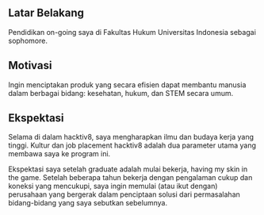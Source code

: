 [//]: # (Ceritakan sedikit tentang latar belakangmu seperti pendidikan terakhir atau pekerjaan sebelumnya)
## Latar Belakang

Pendidikan on-going saya di Fakultas Hukum Universitas Indonesia sebagai sophomore.

[//]: # (Motivasi apa yang mendorongmu untuk ikut program coding bootcamp di Hacktiv8?)
## Motivasi

Ingin menciptakan produk yang secara efisien dapat membantu manusia dalam berbagai bidang: kesehatan, hukum, dan STEM secara umum.

[//]: # (Beri tahu kami, apa yang ingin kamu dapatkan di Hacktiv8 dan apa yang ingin kamu capai setelah lulus dari sini?)
## Ekspektasi

Selama di dalam hacktiv8, saya mengharapkan ilmu dan budaya kerja yang tinggi. Kultur dan job placement hacktiv8 adalah dua parameter utama yang membawa saya ke program ini.

Ekspektasi saya setelah graduate adalah mulai bekerja, having my skin in the game. Setelah beberapa tahun bekerja dengan pengalaman cukup dan koneksi yang mencukupi, saya ingin memulai (atau ikut dengan) perusahaan yang bergerak dalam penciptaan solusi dari permasalahan bidang-bidang yang saya sebutkan sebelumnya.

[//]: # (Apakah ada hal lain yang ingin disampaikan? Bila ada, kamu bebas untuk menuliskannya)

